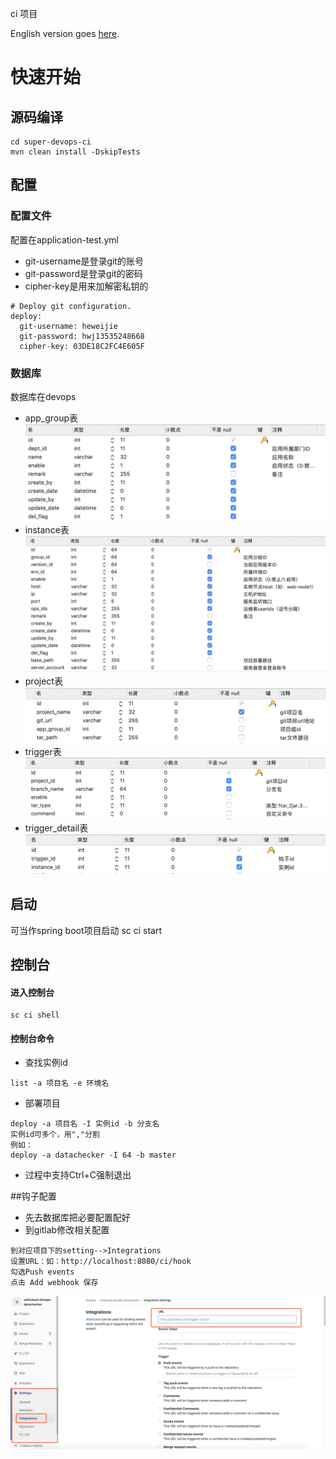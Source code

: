 ci 项目

English version goes [here](README.md).

# 快速开始

## 源码编译
```
cd super-devops-ci
mvn clean install -DskipTests 
```

## 配置

### 配置文件
配置在application-test.yml

- git-username是登录git的账号
- git-password是登录git的密码
- cipher-key是用来加解密私钥的
```
# Deploy git configuration.
deploy:
  git-username: heweijie
  git-password: hwj13535248668
  cipher-key: 03DE18C2FC4E605F
```

### 数据库
数据库在devops
- app_group表
![app_group表](shots/app_group.png)
- instance表
![instance表](shots/instance.png)
- project表
![project表](shots/project.png)
- trigger表
![trigger表](shots/trigger.png)
- trigger_detail表
![trigger_detail表](shots/trigger_detail.png)


## 启动
可当作spring boot项目启动
sc ci start

## 控制台 

#### 进入控制台
```
sc ci shell
```
#### 控制台命令
- 查找实例id
```
list -a 项目名 -e 环境名
```
- 部署项目
```
deploy -a 项目名 -I 实例id -b 分支名
实例id可多个，用","分割
例如：
deploy -a datachecker -I 64 -b master
```
- 过程中支持Ctrl+C强制退出


##钩子配置 
- 先去数据库把必要配置配好
- 到gitlab修改相关配置
```
到对应项目下的setting-->Integrations
设置URL：如：http://localhost:8080/ci/hook
勾选Push events
点击 Add webhook 保存
```
![gitlab01](shots/gitlab01.png)


